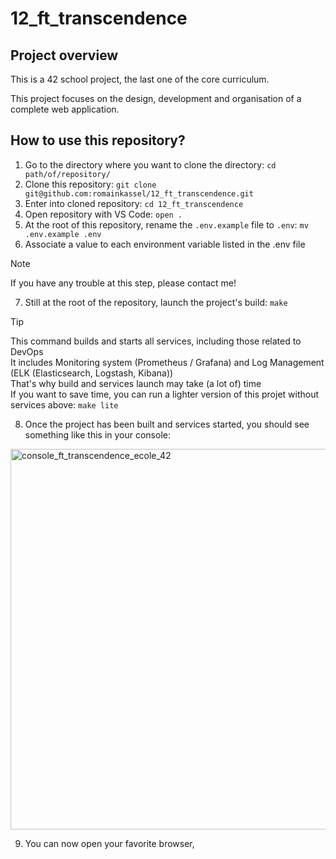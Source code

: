 # 12_ft_transcendence

## Project overview

This is a 42 school project, the last one of the core curriculum.

This project focuses on the design, development and organisation of a complete web application.

## How to use this repository?

1. Go to the directory where you want to clone the directory: `cd path/of/repository/`
2. Clone this repository: `git clone git@github.com:romainkassel/12_ft_transcendence.git`
3. Enter into cloned repository: `cd 12_ft_transcendence`
4. Open repository with VS Code: `open .`
5. At the root of this repository, rename the `.env.example` file to `.env`: `mv .env.example .env`
6. Associate a value to each environment variable listed in the .env file

> [!NOTE]
> If you have any trouble at this step, please contact me!

7. Still at the root of the repository, launch the project's build: `make`

> [!TIP]
> This command builds and starts all services, including those related to DevOps<br/>
> It includes Monitoring system (Prometheus / Grafana) and Log Management (ELK (Elasticsearch, Logstash, Kibana))<br/>
> That's why build and services launch may take (a lot of) time<br/>
> If you want to save time, you can run a lighter version of this projet without services above: `make lite`<br/>

8. Once the project has been built and services started, you should see something like this in your console:

<img width="609" alt="console_ft_transcendence_ecole_42" src="https://github.com/user-attachments/assets/15d7f571-553d-4ba2-aa9c-99670efd1af6" />

9. You can now open your favorite browser, 



